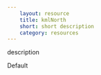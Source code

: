```yaml
---
    layout: resource
    title: kmlNorth
    short: short description
    category: resources
---
```


description

Default

